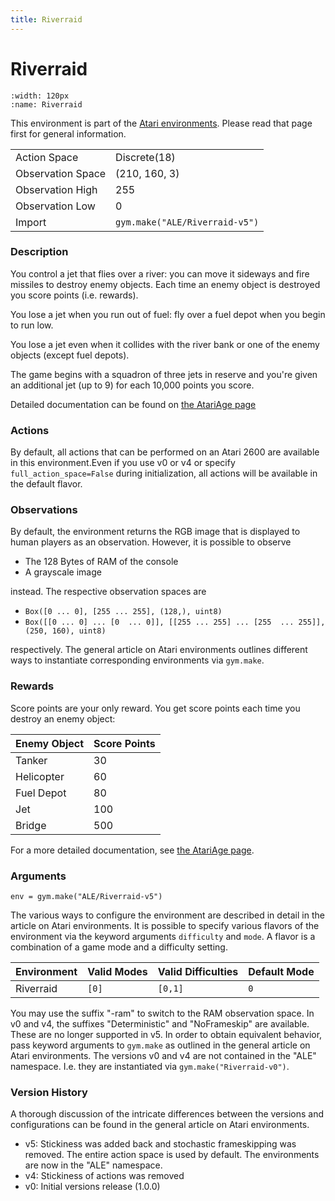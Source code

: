 ```yaml
---
title: Riverraid
---
```

# Riverraid

```{figure} ../../_static/videos/atari/riverraid.gif 
:width: 120px
:name: Riverraid
```

This environment is part of the <a href='../atari'>Atari environments</a>. Please read that page first for general information.

|   |   |
|---|---|
| Action Space | Discrete(18) |
| Observation Space | (210, 160, 3) |
| Observation High | 255 |
| Observation Low | 0 |
| Import | `gym.make("ALE/Riverraid-v5")` |

### Description
You control a jet that flies over a river: you can move it sideways and fire missiles to destroy enemy objects. Each time an enemy object is destroyed you score points (i.e. rewards). 

You lose a jet when you run out of fuel: fly over a fuel depot when you begin to run low. 

You lose a jet even when it collides with the river bank or one of the enemy objects (except fuel depots). 

The game begins with a squadron of three jets in reserve and you're given an additional jet (up to 9) for each 10,000 points you score.

Detailed documentation can be found on [the AtariAge page](https://atariage.com/manual_html_page.php?SoftwareLabelID=409)

### Actions
By default, all actions that can be performed on an Atari 2600 are available in this environment.Even if you use v0 or v4 or specify `full_action_space=False` during initialization, all actions will be available in the default flavor.

### Observations
By default, the environment returns the RGB image that is displayed to human players as an observation. However, it is
possible to observe
- The 128 Bytes of RAM of the console
- A grayscale image

instead. The respective observation spaces are
- `Box([0 ... 0], [255 ... 255], (128,), uint8)`
- `Box([[0 ... 0]
 ...
 [0  ... 0]], [[255 ... 255]
 ...
 [255  ... 255]], (250, 160), uint8)
`

respectively. The general article on Atari environments outlines different ways to instantiate corresponding environments
via `gym.make`.

### Rewards
Score points are your only reward. You get score points each time you destroy an enemy object:

| Enemy Object | Score Points |
|--------------|--------------|
| Tanker       |  30|
| Helicopter   |  60|
| Fuel Depot   |  80|
| Jet          | 100|
| Bridge       | 500| 

For a more detailed documentation, see [the AtariAge page](https://atariage.com/manual_html_page.php?SoftwareLabelID=409).

### Arguments

```
env = gym.make("ALE/Riverraid-v5")
```

The various ways to configure the environment are described in detail in the article on Atari environments.
It is possible to specify various flavors of the environment via the keyword arguments `difficulty` and `mode`. 
A flavor is a combination of a game mode and a difficulty setting.

|      Environment | Valid Modes  | Valid Difficulties | Default Mode |
|------------------|-----------|--------------------|--------------|
|             Riverraid | `[0]`     |      `[0,1]` | `0`          |

You may use the suffix "-ram" to switch to the RAM observation space. In v0 and v4, the suffixes "Deterministic" and "NoFrameskip" 
are available. These are no longer supported in v5. In order to obtain equivalent behavior, pass keyword arguments to `gym.make` as outlined in 
the general article on Atari environments.
The versions v0 and v4 are not contained in the "ALE" namespace. I.e. they are instantiated via `gym.make("Riverraid-v0")`.

### Version History
A thorough discussion of the intricate differences between the versions and configurations can be found in the
general article on Atari environments. 

* v5: Stickiness was added back and stochastic frameskipping was removed. The entire action space is used by default. The environments are now in the "ALE" namespace.
* v4: Stickiness of actions was removed
* v0: Initial versions release (1.0.0)
